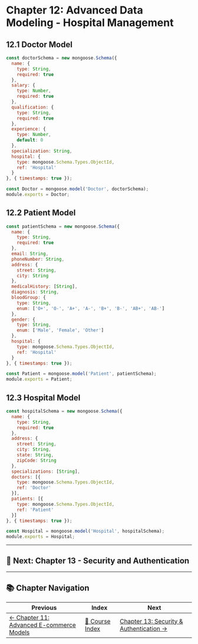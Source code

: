 # Chapter 12: Advanced Data Modeling - Hospital Management

## 12.1 Doctor Model

```javascript
const doctorSchema = new mongoose.Schema({
  name: {
    type: String,
    required: true
  },
  salary: {
    type: Number,
    required: true
  },
  qualification: {
    type: String,
    required: true
  },
  experience: {
    type: Number,
    default: 0
  },
  specialization: String,
  hospital: {
    type: mongoose.Schema.Types.ObjectId,
    ref: 'Hospital'
  }
}, { timestamps: true });

const Doctor = mongoose.model('Doctor', doctorSchema);
module.exports = Doctor;
```

## 12.2 Patient Model

```javascript
const patientSchema = new mongoose.Schema({
  name: {
    type: String,
    required: true
  },
  email: String,
  phoneNumber: String,
  address: {
    street: String,
    city: String
  },
  medicalHistory: [String],
  diagnosis: String,
  bloodGroup: {
    type: String,
    enum: ['O+', 'O-', 'A+', 'A-', 'B+', 'B-', 'AB+', 'AB-']
  },
  gender: {
    type: String,
    enum: ['Male', 'Female', 'Other']
  },
  hospital: {
    type: mongoose.Schema.Types.ObjectId,
    ref: 'Hospital'
  }
}, { timestamps: true });

const Patient = mongoose.model('Patient', patientSchema);
module.exports = Patient;
```

## 12.3 Hospital Model

```javascript
const hospitalSchema = new mongoose.Schema({
  name: {
    type: String,
    required: true
  },
  address: {
    street: String,
    city: String,
    state: String,
    zipCode: String
  },
  specializations: [String],
  doctors: [{
    type: mongoose.Schema.Types.ObjectId,
    ref: 'Doctor'
  }],
  patients: [{
    type: mongoose.Schema.Types.ObjectId,
    ref: 'Patient'
  }]
}, { timestamps: true });

const Hospital = mongoose.model('Hospital', hospitalSchema);
module.exports = Hospital;
```

---

## 🎯 Next: Chapter 13 - Security and Authentication

---

## 📚 Chapter Navigation

| Previous | Index | Next |
|----------|-------|------|
| [← Chapter 11: Advanced E-commerce Models](./11_ADVANCED_ECOMMERCE_MODELS.md) | [📖 Course Index](../README.md) | [Chapter 13: Security & Authentication →](./13_SECURITY_AUTHENTICATION_SETUP.md) |
